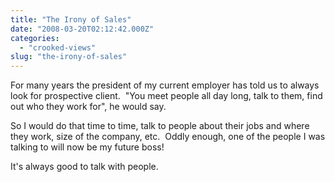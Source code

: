 ```yaml
---
title: "The Irony of Sales"
date: "2008-03-20T02:12:42.000Z"
categories: 
  - "crooked-views"
slug: "the-irony-of-sales"
---
```


For many years the president of my current employer has told us to always look for prospective client.  "You meet people all day long, talk to them, find out who they work for", he would say.

So I would do that time to time, talk to people about their jobs and where they work, size of the company, etc.  Oddly enough, one of the people I was talking to will now be my future boss!

It's always good to talk with people.
